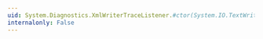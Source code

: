 ```yaml
---
uid: System.Diagnostics.XmlWriterTraceListener.#ctor(System.IO.TextWriter,System.String)
internalonly: False
---
```

